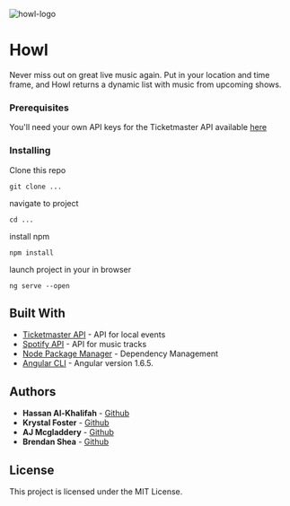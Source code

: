 ![howl-logo](https://i.imgur.com/LepcNmV.png)
# Howl

Never miss out on great live music again. Put in your location and time frame, and Howl returns a dynamic list with music from upcoming shows.

### Prerequisites

You'll need your own API keys for the Ticketmaster API available [here](https://developer.ticketmaster.com/)


### Installing

Clone this repo

```
git clone ...
```

navigate to project

```
cd ...
```

install npm

```
npm install
```

launch project in your in browser

```
ng serve --open
```

## Built With

* [Ticketmaster API](https://developer.ticketmaster.com/) - API for local events
* [Spotify API](https://developer.spotify.com/documentation/web-api/) - API for music tracks
* [Node Package Manager](https://www.npmjs.com/) - Dependency Management
* [Angular CLI](https://github.com/angular/angular-cli) - Angular version 1.6.5.


## Authors

* **Hassan Al-Khalifah** - [Github](https://github.com/hassan-a-alkhalifah)
* **Krystal Foster** - [Github](https://github.com/eucile)
* **AJ Mcgladdery** - [Github](https://github.com/amcgladd)
* **Brendan Shea** - [Github](https://github.com/https://github.com/bjrshea)


## License

This project is licensed under the MIT License.
